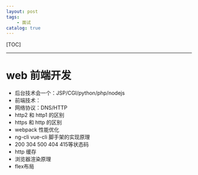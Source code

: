 ```yaml
---
layout: post
tags: 
    - 面试
catalog: true
---
```


[TOC]

---

# web 前端开发
- 后台技术会一个：JSP/CGI/python/php/nodejs
- 前端技术：
- 网络协议：DNS/HTTP
- http2 和 http1 的区别
- https 和 http 的区别
- webpack 性能优化
- ng-cli vue-cli 脚手架的实现原理
- 200 304 500 404 415等状态码
- http 缓存
- 浏览器渲染原理
- flex布局